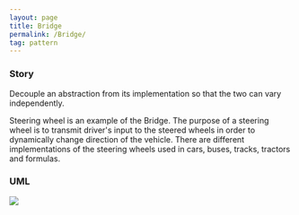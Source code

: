 ```yaml
---
layout: page
title: Bridge
permalink: /Bridge/
tag: pattern
---
```




### Story 

Decouple an abstraction from its implementation so that the two can vary independently.

Steering wheel is an example of the Bridge.
The purpose of a steering wheel is to transmit  driver's input to the steered wheels in order to dynamically change direction of the vehicle.
There are different implementations of the steering wheels used in cars, buses, tracks, tractors and formulas.





### UML 
![]({{site.baseurl}}/assets/img/state.png)
